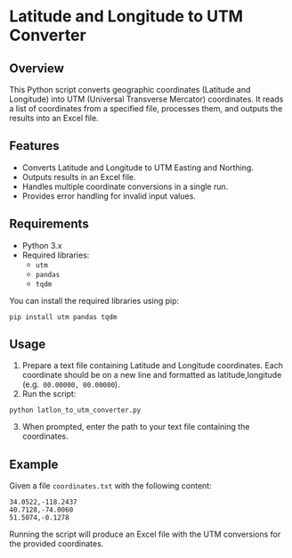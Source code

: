 # Latitude and Longitude to UTM Converter

## Overview
This Python script converts geographic coordinates (Latitude and Longitude) into UTM (Universal Transverse Mercator) coordinates. It reads a list of coordinates from a specified file, processes them, and outputs the results into an Excel file.

## Features
- Converts Latitude and Longitude to UTM Easting and Northing.
- Outputs results in an Excel file.
- Handles multiple coordinate conversions in a single run.
- Provides error handling for invalid input values.

## Requirements
- Python 3.x
- Required libraries:
  - `utm`
  - `pandas`
  - `tqdm`

You can install the required libraries using pip:

```
pip install utm pandas tqdm
```
## Usage

 1. Prepare a text file containing Latitude and Longitude coordinates. Each coordinate should be on a new line and formatted as latitude,longitude (e.g.` 00.00000, 00.00000`).
 2. Run the script:

```
python latlon_to_utm_converter.py
```
3. When prompted, enter the path to your text file containing the coordinates.

## Example

Given a file `coordinates.txt` with the following content:
````
34.0522,-118.2437
40.7128,-74.0060
51.5074,-0.1278
````
Running the script will produce an Excel file with the UTM conversions for the provided coordinates.

